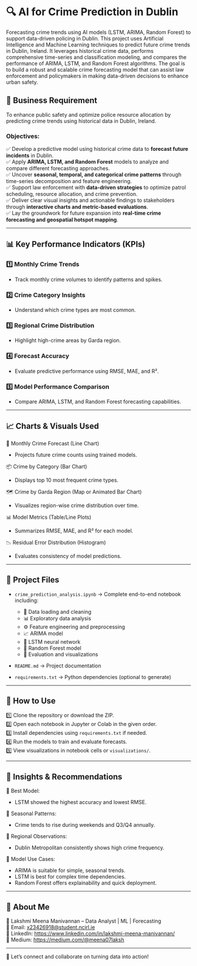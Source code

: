 # 🔍 AI for Crime Prediction in Dublin  
Forecasting crime trends using AI models (LSTM, ARIMA, Random Forest) to support data-driven policing in Dublin. This project uses Artificial Intelligence and Machine Learning techniques to predict future crime trends in Dublin, Ireland. It leverages historical crime data, performs comprehensive time-series and classification modeling, and compares the performance of ARIMA, LSTM, and Random Forest algorithms. The goal is to build a robust and scalable crime forecasting model that can assist law enforcement and policymakers in making data-driven decisions to enhance urban safety.

## 📌 Business Requirement  
To enhance public safety and optimize police resource allocation by predicting crime trends using historical data in Dublin, Ireland.

### Objectives:  

✅ Develop a predictive model using historical crime data to **forecast future incidents** in Dublin.  
✅ Apply **ARIMA, LSTM, and Random Forest** models to analyze and compare different forecasting approaches.  
✅ Uncover **seasonal, temporal, and categorical crime patterns** through time-series decomposition and feature engineering.  
✅ Support law enforcement with **data-driven strategies** to optimize patrol scheduling, resource allocation, and crime prevention.  
✅ Deliver clear visual insights and actionable findings to stakeholders through **interactive charts and metric-based evaluations**.  
✅ Lay the groundwork for future expansion into **real-time crime forecasting and geospatial hotspot mapping**.

---

## 📊 Key Performance Indicators (KPIs)  

### 1️⃣ Monthly Crime Trends  
   - Track monthly crime volumes to identify patterns and spikes.

### 2️⃣ Crime Category Insights  
   - Understand which crime types are most common.

### 3️⃣ Regional Crime Distribution  
   - Highlight high-crime areas by Garda region.

### 4️⃣ Forecast Accuracy  
   - Evaluate predictive performance using RMSE, MAE, and R².

### 5️⃣ Model Performance Comparison  
   - Compare ARIMA, LSTM, and Random Forest forecasting capabilities.

---

## 📈 Charts & Visuals Used  

📅 Monthly Crime Forecast (Line Chart)  
   - Projects future crime counts using trained models.

📦 Crime by Category (Bar Chart)  
   - Displays top 10 most frequent crime types.

🗺️ Crime by Garda Region (Map or Animated Bar Chart)  
   - Visualizes region-wise crime distribution over time.

📊 Model Metrics (Table/Line Plots)  
   - Summarizes RMSE, MAE, and R² for each model.

📉 Residual Error Distribution (Histogram)  
   - Evaluates consistency of model predictions.

---

## 📂 Project Files  

- `crime_prediction_analysis.ipynb` → Complete end-to-end notebook including:  
  - 📌 Data loading and cleaning  
  - 📊 Exploratory data analysis  
  - ⚙️ Feature engineering and preprocessing  
  - 📈 ARIMA model  
  - 🤖 LSTM neural network  
  - 🌲 Random Forest model  
  - 🧪 Evaluation and visualizations  

- `README.md` → Project documentation  
- `requirements.txt` → Python dependencies (optional to generate)

---

## 🚀 How to Use  

1️⃣ Clone the repository or download the ZIP.  
2️⃣ Open each notebook in Jupyter or Colab in the given order.  
3️⃣ Install dependencies using `requirements.txt` if needed.  
4️⃣ Run the models to train and evaluate forecasts.  
5️⃣ View visualizations in notebook cells or `visualizations/`.

---

## 📢 Insights & Recommendations  

📌 Best Model:  
   - LSTM showed the highest accuracy and lowest RMSE.

📌 Seasonal Patterns:  
   - Crime tends to rise during weekends and Q3/Q4 annually.

📌 Regional Observations:  
   - Dublin Metropolitan consistently shows high crime frequency.

📌 Model Use Cases:  
   - ARIMA is suitable for simple, seasonal trends.  
   - LSTM is best for complex time dependencies.  
   - Random Forest offers explainability and quick deployment.

---

## 📌 About Me  
🔹 Lakshmi Meena Manivannan – Data Analyst | ML | Forecasting  
🔹 Email: x23426918@student.ncirl.ie  
🔹 LinkedIn: https://www.linkedin.com/in/lakshmi-meena-manivannan/  
🔹 Medium: https://medium.com/@meena07laksh  

---

🚀 Let’s connect and collaborate on turning data into action!

